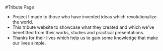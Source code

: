 #Tribute Page

- Project I made to those who have invented ideas which revolutionalize the world.
- This tribute website to showcase what they created and which we've benefitted from their works, studies and practical presentations.
- Thanks for their lives which help us to gain some knowledge that make our lives simple.
